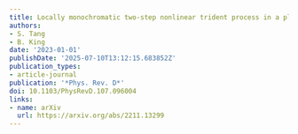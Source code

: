 ```yaml
---
title: Locally monochromatic two-step nonlinear trident process in a plane wave
authors:
- S. Tang
- B. King
date: '2023-01-01'
publishDate: '2025-07-10T13:12:15.683852Z'
publication_types:
- article-journal
publication: '*Phys. Rev. D*'
doi: 10.1103/PhysRevD.107.096004
links:
- name: arXiv
  url: https://arxiv.org/abs/2211.13299
---
```

